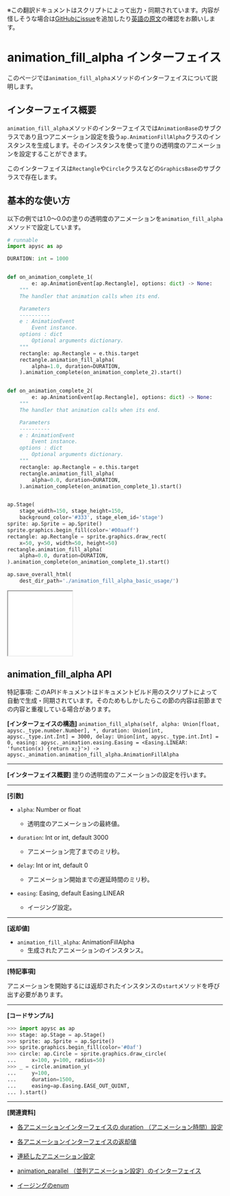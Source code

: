 <span class="inconspicuous-txt">※この翻訳ドキュメントはスクリプトによって出力・同期されています。内容が怪しそうな場合は<a href="https://github.com/simon-ritchie/apysc/issues" target="_blank">GitHubにissue</a>を追加したり[英語の原文](https://simon-ritchie.github.io/apysc/en/animation_fill_alpha.html)の確認をお願いします。</span>

# animation_fill_alpha インターフェイス

このページでは`animation_fill_alpha`メソッドのインターフェイスについて説明します。

## インターフェイス概要

`animation_fill_alpha`メソッドのインターフェイスでは`AnimationBase`のサブクラスであり且つアニメーション設定を扱う`ap.AnimationFillAlpha`クラスのインスタンスを生成します。そのインスタンスを使って塗りの透明度のアニメーションを設定することができます。

このインターフェイスは`Rectangle`や`Circle`クラスなどの`GraphicsBase`のサブクラスで存在します。

## 基本的な使い方

以下の例では1.0～0.0の塗りの透明度のアニメーションを`animation_fill_alpha`メソッドで設定しています。

```py
# runnable
import apysc as ap

DURATION: int = 1000


def on_animation_complete_1(
        e: ap.AnimationEvent[ap.Rectangle], options: dict) -> None:
    """
    The handler that animation calls when its end.

    Parameters
    ----------
    e : AnimationEvent
        Event instance.
    options : dict
        Optional arguments dictionary.
    """
    rectangle: ap.Rectangle = e.this.target
    rectangle.animation_fill_alpha(
        alpha=1.0, duration=DURATION,
    ).animation_complete(on_animation_complete_2).start()


def on_animation_complete_2(
        e: ap.AnimationEvent[ap.Rectangle], options: dict) -> None:
    """
    The handler that animation calls when its end.

    Parameters
    ----------
    e : AnimationEvent
        Event instance.
    options : dict
        Optional arguments dictionary.
    """
    rectangle: ap.Rectangle = e.this.target
    rectangle.animation_fill_alpha(
        alpha=0.0, duration=DURATION,
    ).animation_complete(on_animation_complete_1).start()


ap.Stage(
    stage_width=150, stage_height=150,
    background_color='#333', stage_elem_id='stage')
sprite: ap.Sprite = ap.Sprite()
sprite.graphics.begin_fill(color='#00aaff')
rectangle: ap.Rectangle = sprite.graphics.draw_rect(
    x=50, y=50, width=50, height=50)
rectangle.animation_fill_alpha(
    alpha=0.0, duration=DURATION,
).animation_complete(on_animation_complete_1).start()

ap.save_overall_html(
    dest_dir_path='./animation_fill_alpha_basic_usage/')
```

<iframe src="static/animation_fill_alpha_basic_usage/index.html" width="150" height="150"></iframe>

## animation_fill_alpha API

<span class="inconspicuous-txt">特記事項: このAPIドキュメントはドキュメントビルド用のスクリプトによって自動で生成・同期されています。そのためもしかしたらこの節の内容は前節までの内容と重複している場合があります。</span>

**[インターフェイスの構造]** `animation_fill_alpha(self, alpha: Union[float, apysc._type.number.Number], *, duration: Union[int, apysc._type.int.Int] = 3000, delay: Union[int, apysc._type.int.Int] = 0, easing: apysc._animation.easing.Easing = <Easing.LINEAR: 'function(x) {return x;}'>) -> apysc._animation.animation_fill_alpha.AnimationFillAlpha`<hr>

**[インターフェイス概要]** 塗りの透明度のアニメーションの設定を行います。<hr>

**[引数]**

- `alpha`: Number or float
  - 透明度のアニメーションの最終値。

- `duration`: Int or int, default 3000
  - アニメーション完了までのミリ秒。

- `delay`: Int or int, default 0
  - アニメーション開始までの遅延時間のミリ秒。

- `easing`: Easing, default Easing.LINEAR
  - イージング設定。

<hr>

**[返却値]**

- `animation_fill_alpha`: AnimationFillAlpha
  - 生成されたアニメーションのインスタンス。

<hr>

**[特記事項]**

アニメーションを開始するには返却されたインスタンスの`start`メソッドを呼び出す必要があります。<hr>

**[コードサンプル]**

```py
>>> import apysc as ap
>>> stage: ap.Stage = ap.Stage()
>>> sprite: ap.Sprite = ap.Sprite()
>>> sprite.graphics.begin_fill(color='#0af')
>>> circle: ap.Circle = sprite.graphics.draw_circle(
...     x=100, y=100, radius=50)
>>> _ = circle.animation_y(
...     y=100,
...     duration=1500,
...     easing=ap.Easing.EASE_OUT_QUINT,
... ).start()
```

<hr>

**[関連資料]**

- [各アニメーションインターフェイスの duration （アニメーション時間）設定](https://simon-ritchie.github.io/apysc/jp_animation_duration.html)
- [各アニメーションインターフェイスの返却値](https://simon-ritchie.github.io/apysc/jp_animation_return_value.html)

- [連続したアニメーション設定](https://simon-ritchie.github.io/apysc/jp_sequential_animation.html)
- [animation_parallel （並列アニメーション設定）のインターフェイス](https://simon-ritchie.github.io/apysc/jp_animation_parallel.html)

- [イージングのenum](https://simon-ritchie.github.io/apysc/jp_easing_enum.html)